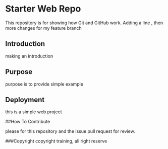 # Starter Web Repo

This repository is for showing how Git and GitHub work. Adding a line , then more changes for my feature branch

## Introduction

making an introduction

## Purpose 

purpose is to provide simple example

## Deployment

this is a simple web project

##How To Contribute

please for this repository and the issue pull request for review.

###Copyright
copyright training, all right reserve
